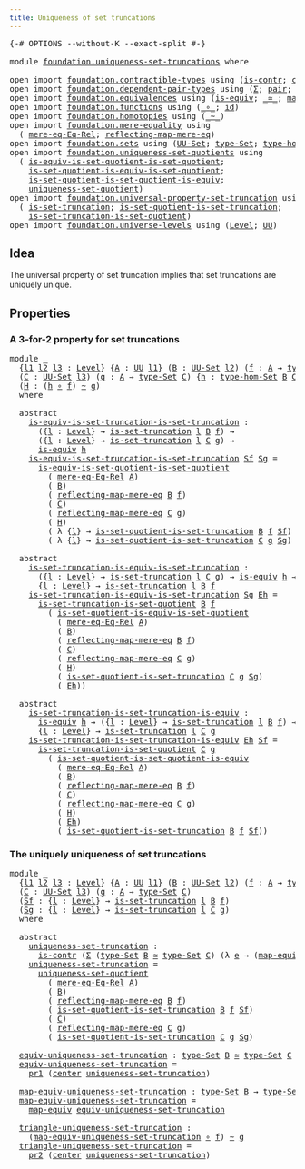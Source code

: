 ```yaml
---
title: Uniqueness of set truncations
---
```


<pre class="Agda"><a id="55" class="Symbol">{-#</a> <a id="59" class="Keyword">OPTIONS</a> <a id="67" class="Pragma">--without-K</a> <a id="79" class="Pragma">--exact-split</a> <a id="93" class="Symbol">#-}</a>

<a id="98" class="Keyword">module</a> <a id="105" href="foundation.uniqueness-set-truncations.html" class="Module">foundation.uniqueness-set-truncations</a> <a id="143" class="Keyword">where</a>

<a id="150" class="Keyword">open</a> <a id="155" class="Keyword">import</a> <a id="162" href="foundation.contractible-types.html" class="Module">foundation.contractible-types</a> <a id="192" class="Keyword">using</a> <a id="198" class="Symbol">(</a><a id="199" href="foundation-core.contractible-types.html#1006" class="Function">is-contr</a><a id="207" class="Symbol">;</a> <a id="209" href="foundation-core.contractible-types.html#1098" class="Function">center</a><a id="215" class="Symbol">)</a>
<a id="217" class="Keyword">open</a> <a id="222" class="Keyword">import</a> <a id="229" href="foundation.dependent-pair-types.html" class="Module">foundation.dependent-pair-types</a> <a id="261" class="Keyword">using</a> <a id="267" class="Symbol">(</a><a id="268" href="foundation-core.dependent-pair-types.html#515" class="Record">Σ</a><a id="269" class="Symbol">;</a> <a id="271" href="foundation-core.dependent-pair-types.html#588" class="InductiveConstructor">pair</a><a id="275" class="Symbol">;</a> <a id="277" href="foundation-core.dependent-pair-types.html#605" class="Field">pr1</a><a id="280" class="Symbol">;</a> <a id="282" href="foundation-core.dependent-pair-types.html#617" class="Field">pr2</a><a id="285" class="Symbol">)</a>
<a id="287" class="Keyword">open</a> <a id="292" class="Keyword">import</a> <a id="299" href="foundation.equivalences.html" class="Module">foundation.equivalences</a> <a id="323" class="Keyword">using</a> <a id="329" class="Symbol">(</a><a id="330" href="foundation-core.equivalences.html#1556" class="Function">is-equiv</a><a id="338" class="Symbol">;</a> <a id="340" href="foundation-core.equivalences.html#1621" class="Function Operator">_≃_</a><a id="343" class="Symbol">;</a> <a id="345" href="foundation-core.equivalences.html#1821" class="Function">map-equiv</a><a id="354" class="Symbol">)</a>
<a id="356" class="Keyword">open</a> <a id="361" class="Keyword">import</a> <a id="368" href="foundation.functions.html" class="Module">foundation.functions</a> <a id="389" class="Keyword">using</a> <a id="395" class="Symbol">(</a><a id="396" href="foundation-core.functions.html#420" class="Function Operator">_∘_</a><a id="399" class="Symbol">;</a> <a id="401" href="foundation-core.functions.html#322" class="Function">id</a><a id="403" class="Symbol">)</a>
<a id="405" class="Keyword">open</a> <a id="410" class="Keyword">import</a> <a id="417" href="foundation.homotopies.html" class="Module">foundation.homotopies</a> <a id="439" class="Keyword">using</a> <a id="445" class="Symbol">(</a><a id="446" href="foundation-core.homotopies.html#627" class="Function Operator">_~_</a><a id="449" class="Symbol">)</a>
<a id="451" class="Keyword">open</a> <a id="456" class="Keyword">import</a> <a id="463" href="foundation.mere-equality.html" class="Module">foundation.mere-equality</a> <a id="488" class="Keyword">using</a>
  <a id="496" class="Symbol">(</a> <a id="498" href="foundation.mere-equality.html#1881" class="Function">mere-eq-Eq-Rel</a><a id="512" class="Symbol">;</a> <a id="514" href="foundation.mere-equality.html#2446" class="Function">reflecting-map-mere-eq</a><a id="536" class="Symbol">)</a>
<a id="538" class="Keyword">open</a> <a id="543" class="Keyword">import</a> <a id="550" href="foundation.sets.html" class="Module">foundation.sets</a> <a id="566" class="Keyword">using</a> <a id="572" class="Symbol">(</a><a id="573" href="foundation-core.sets.html#1190" class="Function">UU-Set</a><a id="579" class="Symbol">;</a> <a id="581" href="foundation-core.sets.html#1304" class="Function">type-Set</a><a id="589" class="Symbol">;</a> <a id="591" href="foundation.sets.html#4014" class="Function">type-hom-Set</a><a id="603" class="Symbol">)</a>
<a id="605" class="Keyword">open</a> <a id="610" class="Keyword">import</a> <a id="617" href="foundation.uniqueness-set-quotients.html" class="Module">foundation.uniqueness-set-quotients</a> <a id="653" class="Keyword">using</a>
  <a id="661" class="Symbol">(</a> <a id="663" href="foundation.uniqueness-set-quotients.html#2556" class="Function">is-equiv-is-set-quotient-is-set-quotient</a><a id="703" class="Symbol">;</a>
    <a id="709" href="foundation.uniqueness-set-quotients.html#4830" class="Function">is-set-quotient-is-equiv-is-set-quotient</a><a id="749" class="Symbol">;</a>
    <a id="755" href="foundation.uniqueness-set-quotients.html#4212" class="Function">is-set-quotient-is-set-quotient-is-equiv</a><a id="795" class="Symbol">;</a>
    <a id="801" href="foundation.uniqueness-set-quotients.html#5744" class="Function">uniqueness-set-quotient</a><a id="824" class="Symbol">)</a>
<a id="826" class="Keyword">open</a> <a id="831" class="Keyword">import</a> <a id="838" href="foundation.universal-property-set-truncation.html" class="Module">foundation.universal-property-set-truncation</a> <a id="883" class="Keyword">using</a>
  <a id="891" class="Symbol">(</a> <a id="893" href="foundation.universal-property-set-truncation.html#2042" class="Function">is-set-truncation</a><a id="910" class="Symbol">;</a> <a id="912" href="foundation.universal-property-set-truncation.html#7642" class="Function">is-set-quotient-is-set-truncation</a><a id="945" class="Symbol">;</a>
    <a id="951" href="foundation.universal-property-set-truncation.html#6854" class="Function">is-set-truncation-is-set-quotient</a><a id="984" class="Symbol">)</a>
<a id="986" class="Keyword">open</a> <a id="991" class="Keyword">import</a> <a id="998" href="foundation.universe-levels.html" class="Module">foundation.universe-levels</a> <a id="1025" class="Keyword">using</a> <a id="1031" class="Symbol">(</a><a id="1032" href="Agda.Primitive.html#597" class="Postulate">Level</a><a id="1037" class="Symbol">;</a> <a id="1039" href="foundation-core.universe-levels.html#235" class="Primitive">UU</a><a id="1041" class="Symbol">)</a>
</pre>
## Idea

The universal property of set truncation implies that set truncations are uniquely unique.

## Properties

### A 3-for-2 property for set truncations

<pre class="Agda"><a id="1216" class="Keyword">module</a> <a id="1223" href="foundation.uniqueness-set-truncations.html#1223" class="Module">_</a>
  <a id="1227" class="Symbol">{</a><a id="1228" href="foundation.uniqueness-set-truncations.html#1228" class="Bound">l1</a> <a id="1231" href="foundation.uniqueness-set-truncations.html#1231" class="Bound">l2</a> <a id="1234" href="foundation.uniqueness-set-truncations.html#1234" class="Bound">l3</a> <a id="1237" class="Symbol">:</a> <a id="1239" href="Agda.Primitive.html#597" class="Postulate">Level</a><a id="1244" class="Symbol">}</a> <a id="1246" class="Symbol">{</a><a id="1247" href="foundation.uniqueness-set-truncations.html#1247" class="Bound">A</a> <a id="1249" class="Symbol">:</a> <a id="1251" href="foundation-core.universe-levels.html#235" class="Primitive">UU</a> <a id="1254" href="foundation.uniqueness-set-truncations.html#1228" class="Bound">l1</a><a id="1256" class="Symbol">}</a> <a id="1258" class="Symbol">(</a><a id="1259" href="foundation.uniqueness-set-truncations.html#1259" class="Bound">B</a> <a id="1261" class="Symbol">:</a> <a id="1263" href="foundation-core.sets.html#1190" class="Function">UU-Set</a> <a id="1270" href="foundation.uniqueness-set-truncations.html#1231" class="Bound">l2</a><a id="1272" class="Symbol">)</a> <a id="1274" class="Symbol">(</a><a id="1275" href="foundation.uniqueness-set-truncations.html#1275" class="Bound">f</a> <a id="1277" class="Symbol">:</a> <a id="1279" href="foundation.uniqueness-set-truncations.html#1247" class="Bound">A</a> <a id="1281" class="Symbol">→</a> <a id="1283" href="foundation-core.sets.html#1304" class="Function">type-Set</a> <a id="1292" href="foundation.uniqueness-set-truncations.html#1259" class="Bound">B</a><a id="1293" class="Symbol">)</a>
  <a id="1297" class="Symbol">(</a><a id="1298" href="foundation.uniqueness-set-truncations.html#1298" class="Bound">C</a> <a id="1300" class="Symbol">:</a> <a id="1302" href="foundation-core.sets.html#1190" class="Function">UU-Set</a> <a id="1309" href="foundation.uniqueness-set-truncations.html#1234" class="Bound">l3</a><a id="1311" class="Symbol">)</a> <a id="1313" class="Symbol">(</a><a id="1314" href="foundation.uniqueness-set-truncations.html#1314" class="Bound">g</a> <a id="1316" class="Symbol">:</a> <a id="1318" href="foundation.uniqueness-set-truncations.html#1247" class="Bound">A</a> <a id="1320" class="Symbol">→</a> <a id="1322" href="foundation-core.sets.html#1304" class="Function">type-Set</a> <a id="1331" href="foundation.uniqueness-set-truncations.html#1298" class="Bound">C</a><a id="1332" class="Symbol">)</a> <a id="1334" class="Symbol">{</a><a id="1335" href="foundation.uniqueness-set-truncations.html#1335" class="Bound">h</a> <a id="1337" class="Symbol">:</a> <a id="1339" href="foundation.sets.html#4014" class="Function">type-hom-Set</a> <a id="1352" href="foundation.uniqueness-set-truncations.html#1259" class="Bound">B</a> <a id="1354" href="foundation.uniqueness-set-truncations.html#1298" class="Bound">C</a><a id="1355" class="Symbol">}</a>
  <a id="1359" class="Symbol">(</a><a id="1360" href="foundation.uniqueness-set-truncations.html#1360" class="Bound">H</a> <a id="1362" class="Symbol">:</a> <a id="1364" class="Symbol">(</a><a id="1365" href="foundation.uniqueness-set-truncations.html#1335" class="Bound">h</a> <a id="1367" href="foundation-core.functions.html#420" class="Function Operator">∘</a> <a id="1369" href="foundation.uniqueness-set-truncations.html#1275" class="Bound">f</a><a id="1370" class="Symbol">)</a> <a id="1372" href="foundation-core.homotopies.html#627" class="Function Operator">~</a> <a id="1374" href="foundation.uniqueness-set-truncations.html#1314" class="Bound">g</a><a id="1375" class="Symbol">)</a>
  <a id="1379" class="Keyword">where</a>

  <a id="1388" class="Keyword">abstract</a>
    <a id="1401" href="foundation.uniqueness-set-truncations.html#1401" class="Function">is-equiv-is-set-truncation-is-set-truncation</a> <a id="1446" class="Symbol">:</a>
      <a id="1454" class="Symbol">({</a><a id="1456" href="foundation.uniqueness-set-truncations.html#1456" class="Bound">l</a> <a id="1458" class="Symbol">:</a> <a id="1460" href="Agda.Primitive.html#597" class="Postulate">Level</a><a id="1465" class="Symbol">}</a> <a id="1467" class="Symbol">→</a> <a id="1469" href="foundation.universal-property-set-truncation.html#2042" class="Function">is-set-truncation</a> <a id="1487" href="foundation.uniqueness-set-truncations.html#1456" class="Bound">l</a> <a id="1489" href="foundation.uniqueness-set-truncations.html#1259" class="Bound">B</a> <a id="1491" href="foundation.uniqueness-set-truncations.html#1275" class="Bound">f</a><a id="1492" class="Symbol">)</a> <a id="1494" class="Symbol">→</a>
      <a id="1502" class="Symbol">({</a><a id="1504" href="foundation.uniqueness-set-truncations.html#1504" class="Bound">l</a> <a id="1506" class="Symbol">:</a> <a id="1508" href="Agda.Primitive.html#597" class="Postulate">Level</a><a id="1513" class="Symbol">}</a> <a id="1515" class="Symbol">→</a> <a id="1517" href="foundation.universal-property-set-truncation.html#2042" class="Function">is-set-truncation</a> <a id="1535" href="foundation.uniqueness-set-truncations.html#1504" class="Bound">l</a> <a id="1537" href="foundation.uniqueness-set-truncations.html#1298" class="Bound">C</a> <a id="1539" href="foundation.uniqueness-set-truncations.html#1314" class="Bound">g</a><a id="1540" class="Symbol">)</a> <a id="1542" class="Symbol">→</a>
      <a id="1550" href="foundation-core.equivalences.html#1556" class="Function">is-equiv</a> <a id="1559" href="foundation.uniqueness-set-truncations.html#1335" class="Bound">h</a>
    <a id="1565" href="foundation.uniqueness-set-truncations.html#1401" class="Function">is-equiv-is-set-truncation-is-set-truncation</a> <a id="1610" href="foundation.uniqueness-set-truncations.html#1610" class="Bound">Sf</a> <a id="1613" href="foundation.uniqueness-set-truncations.html#1613" class="Bound">Sg</a> <a id="1616" class="Symbol">=</a>
      <a id="1624" href="foundation.uniqueness-set-quotients.html#2556" class="Function">is-equiv-is-set-quotient-is-set-quotient</a>
        <a id="1673" class="Symbol">(</a> <a id="1675" href="foundation.mere-equality.html#1881" class="Function">mere-eq-Eq-Rel</a> <a id="1690" href="foundation.uniqueness-set-truncations.html#1247" class="Bound">A</a><a id="1691" class="Symbol">)</a>
        <a id="1701" class="Symbol">(</a> <a id="1703" href="foundation.uniqueness-set-truncations.html#1259" class="Bound">B</a><a id="1704" class="Symbol">)</a>
        <a id="1714" class="Symbol">(</a> <a id="1716" href="foundation.mere-equality.html#2446" class="Function">reflecting-map-mere-eq</a> <a id="1739" href="foundation.uniqueness-set-truncations.html#1259" class="Bound">B</a> <a id="1741" href="foundation.uniqueness-set-truncations.html#1275" class="Bound">f</a><a id="1742" class="Symbol">)</a>
        <a id="1752" class="Symbol">(</a> <a id="1754" href="foundation.uniqueness-set-truncations.html#1298" class="Bound">C</a><a id="1755" class="Symbol">)</a>
        <a id="1765" class="Symbol">(</a> <a id="1767" href="foundation.mere-equality.html#2446" class="Function">reflecting-map-mere-eq</a> <a id="1790" href="foundation.uniqueness-set-truncations.html#1298" class="Bound">C</a> <a id="1792" href="foundation.uniqueness-set-truncations.html#1314" class="Bound">g</a><a id="1793" class="Symbol">)</a>
        <a id="1803" class="Symbol">(</a> <a id="1805" href="foundation.uniqueness-set-truncations.html#1360" class="Bound">H</a><a id="1806" class="Symbol">)</a>
        <a id="1816" class="Symbol">(</a> <a id="1818" class="Symbol">λ</a> <a id="1820" class="Symbol">{</a><a id="1821" href="foundation.uniqueness-set-truncations.html#1821" class="Bound">l</a><a id="1822" class="Symbol">}</a> <a id="1824" class="Symbol">→</a> <a id="1826" href="foundation.universal-property-set-truncation.html#7642" class="Function">is-set-quotient-is-set-truncation</a> <a id="1860" href="foundation.uniqueness-set-truncations.html#1259" class="Bound">B</a> <a id="1862" href="foundation.uniqueness-set-truncations.html#1275" class="Bound">f</a> <a id="1864" href="foundation.uniqueness-set-truncations.html#1610" class="Bound">Sf</a><a id="1866" class="Symbol">)</a>
        <a id="1876" class="Symbol">(</a> <a id="1878" class="Symbol">λ</a> <a id="1880" class="Symbol">{</a><a id="1881" href="foundation.uniqueness-set-truncations.html#1881" class="Bound">l</a><a id="1882" class="Symbol">}</a> <a id="1884" class="Symbol">→</a> <a id="1886" href="foundation.universal-property-set-truncation.html#7642" class="Function">is-set-quotient-is-set-truncation</a> <a id="1920" href="foundation.uniqueness-set-truncations.html#1298" class="Bound">C</a> <a id="1922" href="foundation.uniqueness-set-truncations.html#1314" class="Bound">g</a> <a id="1924" href="foundation.uniqueness-set-truncations.html#1613" class="Bound">Sg</a><a id="1926" class="Symbol">)</a>

  <a id="1931" class="Keyword">abstract</a>
    <a id="1944" href="foundation.uniqueness-set-truncations.html#1944" class="Function">is-set-truncation-is-equiv-is-set-truncation</a> <a id="1989" class="Symbol">:</a>
      <a id="1997" class="Symbol">({</a><a id="1999" href="foundation.uniqueness-set-truncations.html#1999" class="Bound">l</a> <a id="2001" class="Symbol">:</a> <a id="2003" href="Agda.Primitive.html#597" class="Postulate">Level</a><a id="2008" class="Symbol">}</a> <a id="2010" class="Symbol">→</a> <a id="2012" href="foundation.universal-property-set-truncation.html#2042" class="Function">is-set-truncation</a> <a id="2030" href="foundation.uniqueness-set-truncations.html#1999" class="Bound">l</a> <a id="2032" href="foundation.uniqueness-set-truncations.html#1298" class="Bound">C</a> <a id="2034" href="foundation.uniqueness-set-truncations.html#1314" class="Bound">g</a><a id="2035" class="Symbol">)</a> <a id="2037" class="Symbol">→</a> <a id="2039" href="foundation-core.equivalences.html#1556" class="Function">is-equiv</a> <a id="2048" href="foundation.uniqueness-set-truncations.html#1335" class="Bound">h</a> <a id="2050" class="Symbol">→</a> 
      <a id="2059" class="Symbol">{</a><a id="2060" href="foundation.uniqueness-set-truncations.html#2060" class="Bound">l</a> <a id="2062" class="Symbol">:</a> <a id="2064" href="Agda.Primitive.html#597" class="Postulate">Level</a><a id="2069" class="Symbol">}</a> <a id="2071" class="Symbol">→</a> <a id="2073" href="foundation.universal-property-set-truncation.html#2042" class="Function">is-set-truncation</a> <a id="2091" href="foundation.uniqueness-set-truncations.html#2060" class="Bound">l</a> <a id="2093" href="foundation.uniqueness-set-truncations.html#1259" class="Bound">B</a> <a id="2095" href="foundation.uniqueness-set-truncations.html#1275" class="Bound">f</a>
    <a id="2101" href="foundation.uniqueness-set-truncations.html#1944" class="Function">is-set-truncation-is-equiv-is-set-truncation</a> <a id="2146" href="foundation.uniqueness-set-truncations.html#2146" class="Bound">Sg</a> <a id="2149" href="foundation.uniqueness-set-truncations.html#2149" class="Bound">Eh</a> <a id="2152" class="Symbol">=</a>
      <a id="2160" href="foundation.universal-property-set-truncation.html#6854" class="Function">is-set-truncation-is-set-quotient</a> <a id="2194" href="foundation.uniqueness-set-truncations.html#1259" class="Bound">B</a> <a id="2196" href="foundation.uniqueness-set-truncations.html#1275" class="Bound">f</a>
        <a id="2206" class="Symbol">(</a> <a id="2208" href="foundation.uniqueness-set-quotients.html#4830" class="Function">is-set-quotient-is-equiv-is-set-quotient</a>
          <a id="2259" class="Symbol">(</a> <a id="2261" href="foundation.mere-equality.html#1881" class="Function">mere-eq-Eq-Rel</a> <a id="2276" href="foundation.uniqueness-set-truncations.html#1247" class="Bound">A</a><a id="2277" class="Symbol">)</a>
          <a id="2289" class="Symbol">(</a> <a id="2291" href="foundation.uniqueness-set-truncations.html#1259" class="Bound">B</a><a id="2292" class="Symbol">)</a>
          <a id="2304" class="Symbol">(</a> <a id="2306" href="foundation.mere-equality.html#2446" class="Function">reflecting-map-mere-eq</a> <a id="2329" href="foundation.uniqueness-set-truncations.html#1259" class="Bound">B</a> <a id="2331" href="foundation.uniqueness-set-truncations.html#1275" class="Bound">f</a><a id="2332" class="Symbol">)</a>
          <a id="2344" class="Symbol">(</a> <a id="2346" href="foundation.uniqueness-set-truncations.html#1298" class="Bound">C</a><a id="2347" class="Symbol">)</a>
          <a id="2359" class="Symbol">(</a> <a id="2361" href="foundation.mere-equality.html#2446" class="Function">reflecting-map-mere-eq</a> <a id="2384" href="foundation.uniqueness-set-truncations.html#1298" class="Bound">C</a> <a id="2386" href="foundation.uniqueness-set-truncations.html#1314" class="Bound">g</a><a id="2387" class="Symbol">)</a>
          <a id="2399" class="Symbol">(</a> <a id="2401" href="foundation.uniqueness-set-truncations.html#1360" class="Bound">H</a><a id="2402" class="Symbol">)</a>
          <a id="2414" class="Symbol">(</a> <a id="2416" href="foundation.universal-property-set-truncation.html#7642" class="Function">is-set-quotient-is-set-truncation</a> <a id="2450" href="foundation.uniqueness-set-truncations.html#1298" class="Bound">C</a> <a id="2452" href="foundation.uniqueness-set-truncations.html#1314" class="Bound">g</a> <a id="2454" href="foundation.uniqueness-set-truncations.html#2146" class="Bound">Sg</a><a id="2456" class="Symbol">)</a>
          <a id="2468" class="Symbol">(</a> <a id="2470" href="foundation.uniqueness-set-truncations.html#2149" class="Bound">Eh</a><a id="2472" class="Symbol">))</a>

  <a id="2478" class="Keyword">abstract</a>
    <a id="2491" href="foundation.uniqueness-set-truncations.html#2491" class="Function">is-set-truncation-is-set-truncation-is-equiv</a> <a id="2536" class="Symbol">:</a>
      <a id="2544" href="foundation-core.equivalences.html#1556" class="Function">is-equiv</a> <a id="2553" href="foundation.uniqueness-set-truncations.html#1335" class="Bound">h</a> <a id="2555" class="Symbol">→</a> <a id="2557" class="Symbol">({</a><a id="2559" href="foundation.uniqueness-set-truncations.html#2559" class="Bound">l</a> <a id="2561" class="Symbol">:</a> <a id="2563" href="Agda.Primitive.html#597" class="Postulate">Level</a><a id="2568" class="Symbol">}</a> <a id="2570" class="Symbol">→</a> <a id="2572" href="foundation.universal-property-set-truncation.html#2042" class="Function">is-set-truncation</a> <a id="2590" href="foundation.uniqueness-set-truncations.html#2559" class="Bound">l</a> <a id="2592" href="foundation.uniqueness-set-truncations.html#1259" class="Bound">B</a> <a id="2594" href="foundation.uniqueness-set-truncations.html#1275" class="Bound">f</a><a id="2595" class="Symbol">)</a> <a id="2597" class="Symbol">→</a>
      <a id="2605" class="Symbol">{</a><a id="2606" href="foundation.uniqueness-set-truncations.html#2606" class="Bound">l</a> <a id="2608" class="Symbol">:</a> <a id="2610" href="Agda.Primitive.html#597" class="Postulate">Level</a><a id="2615" class="Symbol">}</a> <a id="2617" class="Symbol">→</a> <a id="2619" href="foundation.universal-property-set-truncation.html#2042" class="Function">is-set-truncation</a> <a id="2637" href="foundation.uniqueness-set-truncations.html#2606" class="Bound">l</a> <a id="2639" href="foundation.uniqueness-set-truncations.html#1298" class="Bound">C</a> <a id="2641" href="foundation.uniqueness-set-truncations.html#1314" class="Bound">g</a>
    <a id="2647" href="foundation.uniqueness-set-truncations.html#2491" class="Function">is-set-truncation-is-set-truncation-is-equiv</a> <a id="2692" href="foundation.uniqueness-set-truncations.html#2692" class="Bound">Eh</a> <a id="2695" href="foundation.uniqueness-set-truncations.html#2695" class="Bound">Sf</a> <a id="2698" class="Symbol">=</a>
      <a id="2706" href="foundation.universal-property-set-truncation.html#6854" class="Function">is-set-truncation-is-set-quotient</a> <a id="2740" href="foundation.uniqueness-set-truncations.html#1298" class="Bound">C</a> <a id="2742" href="foundation.uniqueness-set-truncations.html#1314" class="Bound">g</a>
        <a id="2752" class="Symbol">(</a> <a id="2754" href="foundation.uniqueness-set-quotients.html#4212" class="Function">is-set-quotient-is-set-quotient-is-equiv</a>
          <a id="2805" class="Symbol">(</a> <a id="2807" href="foundation.mere-equality.html#1881" class="Function">mere-eq-Eq-Rel</a> <a id="2822" href="foundation.uniqueness-set-truncations.html#1247" class="Bound">A</a><a id="2823" class="Symbol">)</a>
          <a id="2835" class="Symbol">(</a> <a id="2837" href="foundation.uniqueness-set-truncations.html#1259" class="Bound">B</a><a id="2838" class="Symbol">)</a>
          <a id="2850" class="Symbol">(</a> <a id="2852" href="foundation.mere-equality.html#2446" class="Function">reflecting-map-mere-eq</a> <a id="2875" href="foundation.uniqueness-set-truncations.html#1259" class="Bound">B</a> <a id="2877" href="foundation.uniqueness-set-truncations.html#1275" class="Bound">f</a><a id="2878" class="Symbol">)</a>
          <a id="2890" class="Symbol">(</a> <a id="2892" href="foundation.uniqueness-set-truncations.html#1298" class="Bound">C</a><a id="2893" class="Symbol">)</a>
          <a id="2905" class="Symbol">(</a> <a id="2907" href="foundation.mere-equality.html#2446" class="Function">reflecting-map-mere-eq</a> <a id="2930" href="foundation.uniqueness-set-truncations.html#1298" class="Bound">C</a> <a id="2932" href="foundation.uniqueness-set-truncations.html#1314" class="Bound">g</a><a id="2933" class="Symbol">)</a>
          <a id="2945" class="Symbol">(</a> <a id="2947" href="foundation.uniqueness-set-truncations.html#1360" class="Bound">H</a><a id="2948" class="Symbol">)</a>
          <a id="2960" class="Symbol">(</a> <a id="2962" href="foundation.uniqueness-set-truncations.html#2692" class="Bound">Eh</a><a id="2964" class="Symbol">)</a>
          <a id="2976" class="Symbol">(</a> <a id="2978" href="foundation.universal-property-set-truncation.html#7642" class="Function">is-set-quotient-is-set-truncation</a> <a id="3012" href="foundation.uniqueness-set-truncations.html#1259" class="Bound">B</a> <a id="3014" href="foundation.uniqueness-set-truncations.html#1275" class="Bound">f</a> <a id="3016" href="foundation.uniqueness-set-truncations.html#2695" class="Bound">Sf</a><a id="3018" class="Symbol">))</a>
</pre>
### The uniquely uniqueness of set truncations

<pre class="Agda"><a id="3082" class="Keyword">module</a> <a id="3089" href="foundation.uniqueness-set-truncations.html#3089" class="Module">_</a>
  <a id="3093" class="Symbol">{</a><a id="3094" href="foundation.uniqueness-set-truncations.html#3094" class="Bound">l1</a> <a id="3097" href="foundation.uniqueness-set-truncations.html#3097" class="Bound">l2</a> <a id="3100" href="foundation.uniqueness-set-truncations.html#3100" class="Bound">l3</a> <a id="3103" class="Symbol">:</a> <a id="3105" href="Agda.Primitive.html#597" class="Postulate">Level</a><a id="3110" class="Symbol">}</a> <a id="3112" class="Symbol">{</a><a id="3113" href="foundation.uniqueness-set-truncations.html#3113" class="Bound">A</a> <a id="3115" class="Symbol">:</a> <a id="3117" href="foundation-core.universe-levels.html#235" class="Primitive">UU</a> <a id="3120" href="foundation.uniqueness-set-truncations.html#3094" class="Bound">l1</a><a id="3122" class="Symbol">}</a> <a id="3124" class="Symbol">(</a><a id="3125" href="foundation.uniqueness-set-truncations.html#3125" class="Bound">B</a> <a id="3127" class="Symbol">:</a> <a id="3129" href="foundation-core.sets.html#1190" class="Function">UU-Set</a> <a id="3136" href="foundation.uniqueness-set-truncations.html#3097" class="Bound">l2</a><a id="3138" class="Symbol">)</a> <a id="3140" class="Symbol">(</a><a id="3141" href="foundation.uniqueness-set-truncations.html#3141" class="Bound">f</a> <a id="3143" class="Symbol">:</a> <a id="3145" href="foundation.uniqueness-set-truncations.html#3113" class="Bound">A</a> <a id="3147" class="Symbol">→</a> <a id="3149" href="foundation-core.sets.html#1304" class="Function">type-Set</a> <a id="3158" href="foundation.uniqueness-set-truncations.html#3125" class="Bound">B</a><a id="3159" class="Symbol">)</a>
  <a id="3163" class="Symbol">(</a><a id="3164" href="foundation.uniqueness-set-truncations.html#3164" class="Bound">C</a> <a id="3166" class="Symbol">:</a> <a id="3168" href="foundation-core.sets.html#1190" class="Function">UU-Set</a> <a id="3175" href="foundation.uniqueness-set-truncations.html#3100" class="Bound">l3</a><a id="3177" class="Symbol">)</a> <a id="3179" class="Symbol">(</a><a id="3180" href="foundation.uniqueness-set-truncations.html#3180" class="Bound">g</a> <a id="3182" class="Symbol">:</a> <a id="3184" href="foundation.uniqueness-set-truncations.html#3113" class="Bound">A</a> <a id="3186" class="Symbol">→</a> <a id="3188" href="foundation-core.sets.html#1304" class="Function">type-Set</a> <a id="3197" href="foundation.uniqueness-set-truncations.html#3164" class="Bound">C</a><a id="3198" class="Symbol">)</a>
  <a id="3202" class="Symbol">(</a><a id="3203" href="foundation.uniqueness-set-truncations.html#3203" class="Bound">Sf</a> <a id="3206" class="Symbol">:</a> <a id="3208" class="Symbol">{</a><a id="3209" href="foundation.uniqueness-set-truncations.html#3209" class="Bound">l</a> <a id="3211" class="Symbol">:</a> <a id="3213" href="Agda.Primitive.html#597" class="Postulate">Level</a><a id="3218" class="Symbol">}</a> <a id="3220" class="Symbol">→</a> <a id="3222" href="foundation.universal-property-set-truncation.html#2042" class="Function">is-set-truncation</a> <a id="3240" href="foundation.uniqueness-set-truncations.html#3209" class="Bound">l</a> <a id="3242" href="foundation.uniqueness-set-truncations.html#3125" class="Bound">B</a> <a id="3244" href="foundation.uniqueness-set-truncations.html#3141" class="Bound">f</a><a id="3245" class="Symbol">)</a>
  <a id="3249" class="Symbol">(</a><a id="3250" href="foundation.uniqueness-set-truncations.html#3250" class="Bound">Sg</a> <a id="3253" class="Symbol">:</a> <a id="3255" class="Symbol">{</a><a id="3256" href="foundation.uniqueness-set-truncations.html#3256" class="Bound">l</a> <a id="3258" class="Symbol">:</a> <a id="3260" href="Agda.Primitive.html#597" class="Postulate">Level</a><a id="3265" class="Symbol">}</a> <a id="3267" class="Symbol">→</a> <a id="3269" href="foundation.universal-property-set-truncation.html#2042" class="Function">is-set-truncation</a> <a id="3287" href="foundation.uniqueness-set-truncations.html#3256" class="Bound">l</a> <a id="3289" href="foundation.uniqueness-set-truncations.html#3164" class="Bound">C</a> <a id="3291" href="foundation.uniqueness-set-truncations.html#3180" class="Bound">g</a><a id="3292" class="Symbol">)</a>
  <a id="3296" class="Keyword">where</a>

  <a id="3305" class="Keyword">abstract</a>
    <a id="3318" href="foundation.uniqueness-set-truncations.html#3318" class="Function">uniqueness-set-truncation</a> <a id="3344" class="Symbol">:</a>
      <a id="3352" href="foundation-core.contractible-types.html#1006" class="Function">is-contr</a> <a id="3361" class="Symbol">(</a><a id="3362" href="foundation-core.dependent-pair-types.html#515" class="Record">Σ</a> <a id="3364" class="Symbol">(</a><a id="3365" href="foundation-core.sets.html#1304" class="Function">type-Set</a> <a id="3374" href="foundation.uniqueness-set-truncations.html#3125" class="Bound">B</a> <a id="3376" href="foundation-core.equivalences.html#1621" class="Function Operator">≃</a> <a id="3378" href="foundation-core.sets.html#1304" class="Function">type-Set</a> <a id="3387" href="foundation.uniqueness-set-truncations.html#3164" class="Bound">C</a><a id="3388" class="Symbol">)</a> <a id="3390" class="Symbol">(λ</a> <a id="3393" href="foundation.uniqueness-set-truncations.html#3393" class="Bound">e</a> <a id="3395" class="Symbol">→</a> <a id="3397" class="Symbol">(</a><a id="3398" href="foundation-core.equivalences.html#1821" class="Function">map-equiv</a> <a id="3408" href="foundation.uniqueness-set-truncations.html#3393" class="Bound">e</a> <a id="3410" href="foundation-core.functions.html#420" class="Function Operator">∘</a> <a id="3412" href="foundation.uniqueness-set-truncations.html#3141" class="Bound">f</a><a id="3413" class="Symbol">)</a> <a id="3415" href="foundation-core.homotopies.html#627" class="Function Operator">~</a> <a id="3417" href="foundation.uniqueness-set-truncations.html#3180" class="Bound">g</a><a id="3418" class="Symbol">))</a>
    <a id="3425" href="foundation.uniqueness-set-truncations.html#3318" class="Function">uniqueness-set-truncation</a> <a id="3451" class="Symbol">=</a>
      <a id="3459" href="foundation.uniqueness-set-quotients.html#5744" class="Function">uniqueness-set-quotient</a>
        <a id="3491" class="Symbol">(</a> <a id="3493" href="foundation.mere-equality.html#1881" class="Function">mere-eq-Eq-Rel</a> <a id="3508" href="foundation.uniqueness-set-truncations.html#3113" class="Bound">A</a><a id="3509" class="Symbol">)</a>
        <a id="3519" class="Symbol">(</a> <a id="3521" href="foundation.uniqueness-set-truncations.html#3125" class="Bound">B</a><a id="3522" class="Symbol">)</a>
        <a id="3532" class="Symbol">(</a> <a id="3534" href="foundation.mere-equality.html#2446" class="Function">reflecting-map-mere-eq</a> <a id="3557" href="foundation.uniqueness-set-truncations.html#3125" class="Bound">B</a> <a id="3559" href="foundation.uniqueness-set-truncations.html#3141" class="Bound">f</a><a id="3560" class="Symbol">)</a>
        <a id="3570" class="Symbol">(</a> <a id="3572" href="foundation.universal-property-set-truncation.html#7642" class="Function">is-set-quotient-is-set-truncation</a> <a id="3606" href="foundation.uniqueness-set-truncations.html#3125" class="Bound">B</a> <a id="3608" href="foundation.uniqueness-set-truncations.html#3141" class="Bound">f</a> <a id="3610" href="foundation.uniqueness-set-truncations.html#3203" class="Bound">Sf</a><a id="3612" class="Symbol">)</a>
        <a id="3622" class="Symbol">(</a> <a id="3624" href="foundation.uniqueness-set-truncations.html#3164" class="Bound">C</a><a id="3625" class="Symbol">)</a>
        <a id="3635" class="Symbol">(</a> <a id="3637" href="foundation.mere-equality.html#2446" class="Function">reflecting-map-mere-eq</a> <a id="3660" href="foundation.uniqueness-set-truncations.html#3164" class="Bound">C</a> <a id="3662" href="foundation.uniqueness-set-truncations.html#3180" class="Bound">g</a><a id="3663" class="Symbol">)</a>
        <a id="3673" class="Symbol">(</a> <a id="3675" href="foundation.universal-property-set-truncation.html#7642" class="Function">is-set-quotient-is-set-truncation</a> <a id="3709" href="foundation.uniqueness-set-truncations.html#3164" class="Bound">C</a> <a id="3711" href="foundation.uniqueness-set-truncations.html#3180" class="Bound">g</a> <a id="3713" href="foundation.uniqueness-set-truncations.html#3250" class="Bound">Sg</a><a id="3715" class="Symbol">)</a>
  
  <a id="3722" href="foundation.uniqueness-set-truncations.html#3722" class="Function">equiv-uniqueness-set-truncation</a> <a id="3754" class="Symbol">:</a> <a id="3756" href="foundation-core.sets.html#1304" class="Function">type-Set</a> <a id="3765" href="foundation.uniqueness-set-truncations.html#3125" class="Bound">B</a> <a id="3767" href="foundation-core.equivalences.html#1621" class="Function Operator">≃</a> <a id="3769" href="foundation-core.sets.html#1304" class="Function">type-Set</a> <a id="3778" href="foundation.uniqueness-set-truncations.html#3164" class="Bound">C</a>
  <a id="3782" href="foundation.uniqueness-set-truncations.html#3722" class="Function">equiv-uniqueness-set-truncation</a> <a id="3814" class="Symbol">=</a>
    <a id="3820" href="foundation-core.dependent-pair-types.html#605" class="Field">pr1</a> <a id="3824" class="Symbol">(</a><a id="3825" href="foundation-core.contractible-types.html#1098" class="Function">center</a> <a id="3832" href="foundation.uniqueness-set-truncations.html#3318" class="Function">uniqueness-set-truncation</a><a id="3857" class="Symbol">)</a>

  <a id="3862" href="foundation.uniqueness-set-truncations.html#3862" class="Function">map-equiv-uniqueness-set-truncation</a> <a id="3898" class="Symbol">:</a> <a id="3900" href="foundation-core.sets.html#1304" class="Function">type-Set</a> <a id="3909" href="foundation.uniqueness-set-truncations.html#3125" class="Bound">B</a> <a id="3911" class="Symbol">→</a> <a id="3913" href="foundation-core.sets.html#1304" class="Function">type-Set</a> <a id="3922" href="foundation.uniqueness-set-truncations.html#3164" class="Bound">C</a>
  <a id="3926" href="foundation.uniqueness-set-truncations.html#3862" class="Function">map-equiv-uniqueness-set-truncation</a> <a id="3962" class="Symbol">=</a>
    <a id="3968" href="foundation-core.equivalences.html#1821" class="Function">map-equiv</a> <a id="3978" href="foundation.uniqueness-set-truncations.html#3722" class="Function">equiv-uniqueness-set-truncation</a>

  <a id="4013" href="foundation.uniqueness-set-truncations.html#4013" class="Function">triangle-uniqueness-set-truncation</a> <a id="4048" class="Symbol">:</a>
    <a id="4054" class="Symbol">(</a><a id="4055" href="foundation.uniqueness-set-truncations.html#3862" class="Function">map-equiv-uniqueness-set-truncation</a> <a id="4091" href="foundation-core.functions.html#420" class="Function Operator">∘</a> <a id="4093" href="foundation.uniqueness-set-truncations.html#3141" class="Bound">f</a><a id="4094" class="Symbol">)</a> <a id="4096" href="foundation-core.homotopies.html#627" class="Function Operator">~</a> <a id="4098" href="foundation.uniqueness-set-truncations.html#3180" class="Bound">g</a>
  <a id="4102" href="foundation.uniqueness-set-truncations.html#4013" class="Function">triangle-uniqueness-set-truncation</a> <a id="4137" class="Symbol">=</a>
    <a id="4143" href="foundation-core.dependent-pair-types.html#617" class="Field">pr2</a> <a id="4147" class="Symbol">(</a><a id="4148" href="foundation-core.contractible-types.html#1098" class="Function">center</a> <a id="4155" href="foundation.uniqueness-set-truncations.html#3318" class="Function">uniqueness-set-truncation</a><a id="4180" class="Symbol">)</a>
</pre>